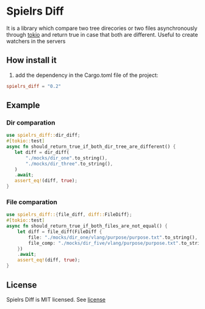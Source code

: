 # Spielrs Diff
It is a library which compare two tree direcories or two files asynchronously through [tokio](https://tokio.rs)
and return true in case that both are different. Useful to create watchers in the servers

## How install it
1. add the dependency in the Cargo.toml file of the project:
```toml
spielrs_diff = "0.2"
```

## Example

### Dir comparation

```rust
use spielrs_diff::dir_diff;
#[tokio::test]
async fn should_return_true_if_both_dir_tree_are_different() {
   let diff = dir_diff(
       "./mocks/dir_one".to_string(),
       "./mocks/dir_three".to_string(),
   )
   .await;
   assert_eq!(diff, true);
}
```

### File comparation

```rust
use spielrs_diff::{file_diff, diff::FileDiff};
#[tokio::test]
async fn should_return_true_if_both_files_are_not_equal() {
    let diff = file_diff(FileDiff {
        file: "./mocks/dir_one/vlang/purpose/purpose.txt".to_string(),
        file_comp: "./mocks/dir_five/vlang/purpose/purpose.txt".to_string(),
    })
    .await;
    assert_eq!(diff, true);
}
```

## License

Spielrs Diff is MIT licensed. See [license](LICENSE)
